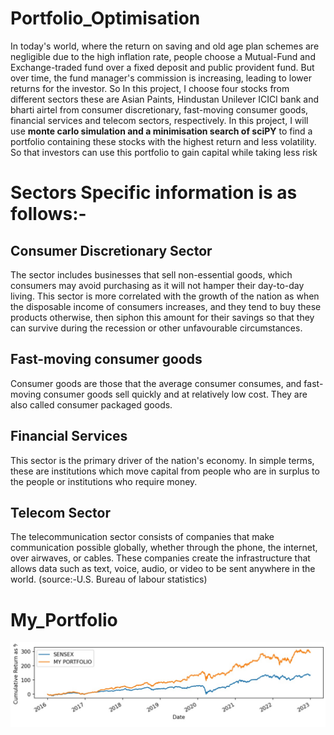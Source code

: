 # Portfolio_Optimisation

In today's world, where the return on saving and old age plan schemes are negligible due to the high inflation rate, people choose a Mutual-Fund and Exchange-traded fund over a fixed deposit and public provident fund.
But over time, the fund manager's commission is increasing, leading to lower returns for the investor. 
So In this project, I choose four stocks from different sectors these are Asian Paints, Hindustan Unilever ICICI bank and bharti airtel from consumer discretionary, fast-moving consumer goods, financial services and telecom sectors, respectively. In this project, I will use **monte carlo simulation and a minimisation search of sciPY** to find a portfolio containing these stocks with the highest return and less volatility. So that investors can use this portfolio to gain capital while taking less risk

# Sectors Specific information is as follows:-

## Consumer Discretionary Sector

The sector includes businesses that sell non-essential goods, which consumers may avoid purchasing as it will not hamper their day-to-day living. This sector is more correlated with the growth of the nation as when the disposable income of consumers increases, and they tend to buy these products otherwise, then siphon this amount for their savings so that they can survive during the recession or other unfavourable circumstances.

## Fast-moving consumer goods

Consumer goods are those that the average consumer consumes, and fast-moving consumer goods sell quickly and at relatively low cost. They are also called consumer packaged goods.

## Financial Services

This sector is the primary driver of the nation's economy. In simple terms, these are institutions which move capital from people who are in surplus to the people or institutions who require money.

## Telecom Sector

The telecommunication sector consists of companies that make communication possible globally, whether through the phone, the internet, over airwaves, or cables. These companies create the infrastructure that allows data such as text, voice, audio, or video to be sent anywhere in the world. (source:-U.S. Bureau of labour statistics)

# My_Portfolio
![Portfolio](portfolio_performance.jpg)
